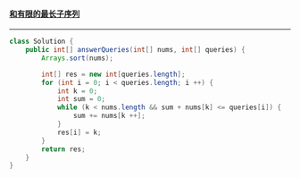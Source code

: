 #### <a href="https://leetcode.cn/problems/longest-subsequence-with-limited-sum/">和有限的最长子序列</a>

------

```java
class Solution {
    public int[] answerQueries(int[] nums, int[] queries) {
        Arrays.sort(nums);

        int[] res = new int[queries.length];
        for (int i = 0; i < queries.length; i ++) {
            int k = 0;
            int sum = 0;
            while (k < nums.length && sum + nums[k] <= queries[i]) {
                sum += nums[k ++];
            }
            res[i] = k;
        }
        return res;
    }
}
```

